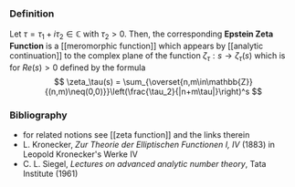 ### Definition

Let $\tau = \tau_1 + i\tau_2\in\mathbb{C}$ with $\tau_2\gt 0$. Then, the corresponding __Epstein Zeta Function__ is a [[meromorphic function]] which appears by [[analytic continuation]] to the complex plane of the function $\zeta_\tau:s\to\zeta_\tau(s)$ which is for $Re(s)\gt 0$ defined by the formula
$$
\zeta_\tau(s) = \sum_{\overset{n,m\in\mathbb{Z}}{(n,m)\neq(0,0)}}\left(\frac{\tau_2}{|n+m\tau|}\right)^s
$$

### Bibliography

* for related notions see [[zeta function]] and the links therein
* L. Kronecker, _Zur Theorie der Elliptischen Functionen I, IV_ (1883) in Leopold
Kronecker's Werke IV
* C. L. Siegel, _Lectures on advanced analytic number theory_, Tata Institute
(1961)